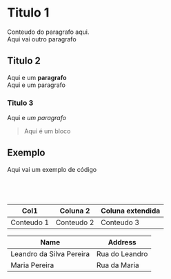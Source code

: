# Titulo 1
Conteudo do paragrafo aqui.  
Aqui vai outro paragrafo

## Titulo 2
Aqui e um **paragrafo**  
Aqui e um paragrafo

### Titulo 3
Aqui e _um paragrafo_


> Aqui é um bloco

## Exemplo
Aqui vai um exemplo de código

```python





```

| Col1       | Coluna 2   | Coluna extendida |
| ---------- | ---------- | ---------------  |
| Conteudo 1 | Conteudo 2 | Conteudo 3       |



| Name | Address |
| ------------- | ------------- |
| Leandro da Silva Pereira  | Rua do Leandro  |
| Maria Pereira  | Rua da Maria |